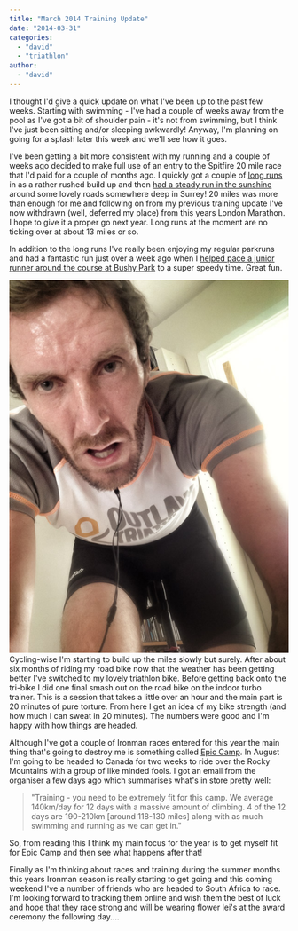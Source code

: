 ```yaml
---
title: "March 2014 Training Update"
date: "2014-03-31"
categories: 
  - "david"
  - "triathlon"
author: 
  - "david"
---
```


I thought I'd give a quick update on what I've been up to the past few weeks. Starting with swimming - I've had a couple of weeks away from the pool as I've got a bit of shoulder pain - it's not from swimming, but I think I've just been sitting and/or sleeping awkwardly! Anyway, I'm planning on going for a splash later this week and we'll see how it goes.

I've been getting a bit more consistent with my running and a couple of weeks ago decided to make full use of an entry to the Spitfire 20 mile race that I'd paid for a couple of months ago. I quickly got a couple of [long runs](/2014/03/not-the-london-marathon-2014-david/ "Not The London Marathon 2014 (David)") in as a rather rushed build up and then [had a steady run in the sunshine](/2014/03/spitfire-20-16-march-2014/ "Spitfire 20 - 16 March 2014") around some lovely roads somewhere deep in Surrey! 20 miles was more than enough for me and following on from my previous training update I've now withdrawn (well, deferred my place) from this years London Marathon. I hope to give it a proper go next year. Long runs at the moment are no ticking over at about 13 miles or so.

In addition to the long runs I've really been enjoying my regular parkruns and had a fantastic run just over a week ago when I [helped pace a junior runner around the course at Bushy Park](/2014/03/parkrun-you-get-out-of-it-much-more-than-you-put-in/ "parkrun - you get out of it much more than you put in...") to a super speedy time. Great fun.

![20140306-4235](/images/2014/20140306-4235.jpg)Cycling-wise I'm starting to build up the miles slowly but surely. After about six months of riding my road bike now that the weather has been getting better I've switched to my lovely triathlon bike. Before getting back onto the tri-bike I did one final smash out on the road bike on the indoor turbo trainer. This is a session that takes a little over an hour and the main part is 20 minutes of pure torture. From here I get an idea of my bike strength (and how much I can sweat in 20 minutes). The numbers were good and I'm happy with how things are headed.

Although I've got a couple of Ironman races entered for this year the main thing that's going to destroy me is something called [Epic Camp](http://www.epiccamp.com/canada-2014/). In August I'm going to be headed to Canada for two weeks to ride over the Rocky Mountains with a group of like minded fools. I got an email from the organiser a few days ago which summarises what's in store pretty well:

> "Training - you need to be extremely fit for this camp. We average 140km/day for 12 days with a massive amount of climbing. 4 of the 12 days are 190-210km \[around 118-130 miles\] along with as much swimming and running as we can get in."

So, from reading this I think my main focus for the year is to get myself fit for Epic Camp and then see what happens after that!

Finally as I'm thinking about races and training during the summer months this years Ironman season is really starting to get going and this coming weekend I've a number of friends who are headed to South Africa to race. I'm looking forward to tracking them online and wish them the best of luck and hope that they race strong and will be wearing flower lei's at the award ceremony the following day....
